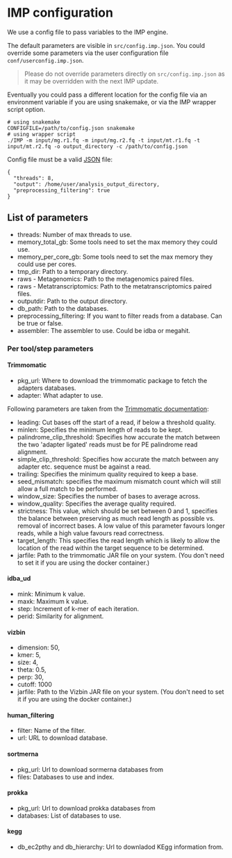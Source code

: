 # IMP configuration

We use a config file to pass variables to the IMP engine.

The default parameters are visible in `src/config.imp.json`.
You could override some parameters via the user configuration file `conf/userconfig.imp.json`.

> Please do not override parameters directly on `src/config.imp.json` as it may
be overridden with the next IMP update.

Eventually you could pass a different location for the config file via an environment variable
if you are using snakemake, or via the IMP wrapper script option.

~~~
# using snakemake
CONFIGFILE=/path/to/config.json snakemake
# using wrapper script
./IMP -m input/mg.r1.fq -m input/mg.r2.fq -t input/mt.r1.fq -t input/mt.r2.fq -o output_directory -c /path/to/config.json
~~~

Config file must be a valid [JSON](http://json.org) file:

    {
      "threads": 8,
      "output": /home/user/analysis_output_directory,
      "preprocessing_filtering": true
    }

## List of parameters

* threads: Number of max threads to use.
* memory_total_gb: Some tools need to set the max memory they could use.
* memory_per_core_gb: Some tools need to set the max memory they could use per cores.
* tmp_dir: Path to a temporary directory.
* raws - Metagenomics: Path to the metagenomics paired files.
* raws - Metatranscriptomics: Path to the metatranscriptomics paired files.
* outputdir: Path to the output directory.
* db_path: Path to the databases.
* preprocessing_filtering: If you want to filter reads from a database. Can be true or false.
* assembler: The assembler to use. Could be idba or megahit.


### Per tool/step parameters


#### Trimmomatic

* pkg_url: Where to download the trimmomatic package to fetch the adapters databases.
* adapter: What adapter to use.

Following parameters are taken from the [Trimmomatic documentation](http://www.usadellab.org/cms/uploads/supplementary/Trimmomatic/TrimmomaticManual_V0.32.pdf):

* leading: Cut bases off the start of a read, if below a threshold quality.
* minlen: Specifies the minimum length of reads to be kept.
* palindrome_clip_threshold: Specifies how accurate the match between the two 'adapter ligated' reads must be for PE palindrome read alignment.
* simple_clip_threshold: Specifies how accurate the match between any adapter etc. sequence must be against a read.
* trailing: Specifies the minimum quality required to keep a base.
* seed_mismatch: specifies the maximum mismatch count which will still allow a full match to be performed.
* window_size: Specifies the number of bases to average across.
* window_quality: Specifies the average quality required.
* strictness: This value, which should be set between 0 and 1, specifies the
balance between preserving as much read length as possible vs. removal of incorrect
bases. A low value of this parameter favours longer reads, while a high value favours read correctness.
* target_length: This specifies the read length which is likely to allow the location of the read within the target sequence to be determined.
* jarfile: Path to the trimmomatic JAR file on your system. (You don't need to set it if you are using the docker container.)


#### idba_ud
* mink: Minimum k value.
* maxk: Maximum k value.
* step: Increment of k-mer of each iteration.
* perid: Similarity for alignment.

#### vizbin
* dimension: 50,
* kmer: 5,
* size: 4,
* theta: 0.5,
* perp: 30,
* cutoff: 1000
* jarfile: Path to the Vizbin JAR file on your system. (You don't need to set it if you are using the docker container.)


#### human_filtering
* filter: Name of the filter.
* url: URL to download database.

#### sortmerna
* pkg_url: Url to download sormerna databases from
* files: Databases to use and index.

#### prokka
* pkg_url: Url to download prokka databases from
* databases: List of databases to use.


#### kegg
* db_ec2pthy and  db_hierarchy: Url to downladod KEgg information from.
